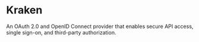 # Kraken
An OAuth 2.0 and OpenID Connect provider that enables secure API access, single sign-on, and third-party authorization.
